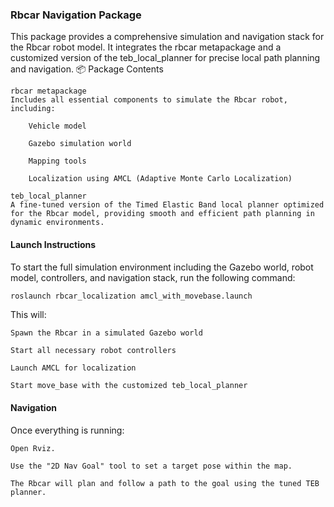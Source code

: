 ### Rbcar Navigation Package 

This package provides a comprehensive simulation and navigation stack for the Rbcar robot model. It integrates the rbcar metapackage and a customized version of the teb_local_planner for precise local path planning and navigation.
📦 Package Contents

    rbcar metapackage
    Includes all essential components to simulate the Rbcar robot, including:

        Vehicle model

        Gazebo simulation world

        Mapping tools

        Localization using AMCL (Adaptive Monte Carlo Localization)

    teb_local_planner
    A fine-tuned version of the Timed Elastic Band local planner optimized for the Rbcar model, providing smooth and efficient path planning in dynamic environments.

#### Launch Instructions

To start the full simulation environment including the Gazebo world, robot model, controllers, and navigation stack, run the following command:
```bash
roslaunch rbcar_localization amcl_with_movebase.launch
```
This will:

    Spawn the Rbcar in a simulated Gazebo world

    Start all necessary robot controllers

    Launch AMCL for localization

    Start move_base with the customized teb_local_planner

#### Navigation

Once everything is running:

    Open Rviz.

    Use the "2D Nav Goal" tool to set a target pose within the map.

    The Rbcar will plan and follow a path to the goal using the tuned TEB planner.
